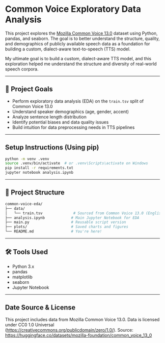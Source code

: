 # Common Voice Exploratory Data Analysis

This project explores the [Mozilla Common Voice 13.0](https://huggingface.co/datasets/mozilla-foundation/common_voice_13_0) dataset using Python, pandas, and seaborn. The goal is to better understand the structure, quality, and demographics of publicly available speech data as a foundation for building a custom, dialect-aware text-to-speech (TTS) model.

My ultimate goal is to build a custom, dialect-aware TTS model, and this exploration helped me understand the structure and diversity of real-world speech corpora.

---

## 📌 Project Goals

- Perform exploratory data analysis (EDA) on the `train.tsv` split of Common Voice 13.0
- Understand speaker demographics (age, gender, accent)
- Analyze sentence length distribution
- Identify potential biases and data quality issues
- Build intuition for data preprocessing needs in TTS pipelines

---

## Setup Instructions (Using pip)
```bash
python -m venv .venv
source .venv/bin/activate  # or .venv\Scripts\activate on Windows
pip install -r requirements.txt
jupyter notebook analysis.ipynb
```

---

## 📂 Project Structure

```bash
common-voice-eda/
├── data/
│   └── train.tsv              # Sourced from Common Voice 13.0 (English)
├── analysis.ipynb            # Main Jupyter Notebook for EDA
├── main.py   				  # Reusable script version
├── plots/                    # Saved charts and figures
└── README.md                 # You're here!
```

---

## 🛠️ Tools Used

- Python 3.x
- pandas
- matplotlib
- seaborn
- Jupyter Notebook

---

## Date Source & License
This project includes data from Mozilla Common Voice 13.0.
Data is licensed under CC0 1.0 Universal (https://creativecommons.org/publicdomain/zero/1.0/).
Source: https://huggingface.co/datasets/mozilla-foundation/common_voice_13_0